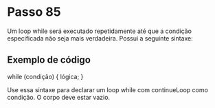 # Passo 85

Um loop while será executado repetidamente até que a condição especificada não seja mais verdadeira. Possui a seguinte sintaxe:

## Exemplo de código

while (condição) {
  lógica;
}

Use essa sintaxe para declarar um loop while com continueLoop como condição. O corpo deve estar vazio.